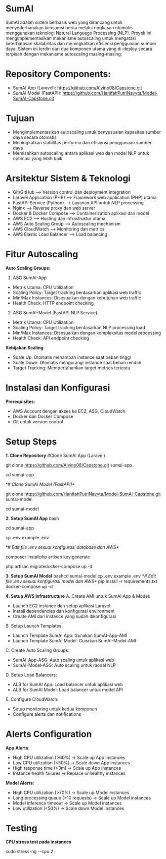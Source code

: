 # SumAI 
SumAI adalah sistem berbasis web yang dirancang untuk menyederhanakan konsumsi berita melalui ringkasan otomatis menggunakan teknologi Natural Language Processing (NLP). Proyek ini mengimplementasikan mekanisme autoscaling untuk mengatasi keterbatasan skalabilitas dan meningkatkan efisiensi penggunaan sumber daya.
Sistem ini terdiri dari dua komponen utama yang di-deploy secara terpisah dengan mekanisme autoscaling masing-masing:
#  Repository Components:
- SumAI App (Laravel): https://github.com/Alvino08/Capstone.git
- SumAI Model (FastAPI): https://github.com/HanifahPutriNavyta/Model-SumAI-Capstone.git

# Tujuan
- Mengimplementasikan autoscaling untuk penyesuaian kapasitas sumber daya secara otomatis
- Meningkatkan stabilitas performa dan efisiensi penggunaan sumber daya
- Memisahkan autoscaling antara aplikasi web dan model NLP untuk optimasi yang lebih baik

# Arsitektur Sistem & Teknologi
- Git/GitHub --> Version control dan deployment integration
- Laravel Application (PHP) --> Framework web application (PHP) utama
- FastAPI Service (Python) --> Layanan API untuk NLP processing
- Nginx --> Reverse proxy dan web server
- Docker & Docker Compose --> Containerization aplikasi dan model
- AWS EC2 --> Hosting dan infrastruktur utama
- AWS Auto Scaling Group --> Autoscaling mechanism
- AWS CloudWatch --> Monitoring dan metrics
- AWS Elastic Load Balancer --> Load balancing

#  Fitur Autoscaling
**Auto Scaling Groups:**
1. ASG SumAI-App
- Metrik Utama: CPU Utilization
- Scaling Policy: Target tracking berdasarkan aplikasi web traffic
- Min/Max Instances: Disesuaikan dengan kebutuhan web traffic
- Health Check: HTTP endpoint checking

2. ASG SumAI-Model (FastAPI NLP Service)
- Metrik Utama: CPU Utilization
- Scaling Policy: Target tracking berdasarkan NLP processing load
- Min/Max Instances: Disesuaikan dengan kompleksitas model processing
- Health Check: API endpoint checking

**Kebijakan Scaling**:
- Scale Up: Otomatis menambah instance saat beban tinggi
- Scale Down: Otomatis mengurangi instance saat beban rendah
- Target Tracking: Mempertahankan target metrics tertentu

# Instalasi dan Konfigurasi
**Prerequisites**:
- AWS Account dengan akses ke EC2, ASG, CloudWatch
- Docker dan Docker Compose
- Git untuk version control

# Setup Steps
**1. Clone Repository**
#Clone SumAI App (Laravel) 

git clone https://github.com/Alvino08/Capstone.git sumai-app

cd sumai-app

**# Clone SumAI Model (FastAPI)\**

git clone https://github.com/HanifahPutriNavyta/Model-SumAI-Capstone.git sumai-model

cd sumai-model

**2. Setup SumAI App**
bash


cd sumai-app

cp .env.example .env

**# Edit file .env sesuai konfigurasi database dan AWS\**

composer installphp artisan key:generate

php artisan migratedocker-compose up -d

**3. Setup SumAI Model**
bashcd sumai-model
cp .env.example .env
**# Edit file .env sesuai konfigurasi model dan AWS\**
pip install -r requirements.txt
docker-compose up -d

**4. Setup AWS Infrastructure**
A. Create AMI untuk SumAI App & Model:
- Launch EC2 instance dan setup aplikasi Laravel
- Install dependencies dan konfigurasi environment
- Create AMI dari instance yang sudah dikonfigurasi

B.  Setup Launch Templates:
- Launch Template SumAI App: Gunakan SumAI-App-AMI
- Launch Template SumAI Model: Gunakan SumAI-Model-AMI

C. Create Auto Scaling Groups:
- SumAI-App-ASG: Auto scaling untuk aplikasi web
- SumAI-Model-ASG: Auto scaling untuk model NLP

D. Setup Load Balancers:
- ALB for SumAI App: Load balancer untuk aplikasi web
- ALB for SumAI Model: Load balancer untuk model API

E. Configure CloudWatch:
- Setup monitoring untuk kedua komponen
- Configure alerts dan notifications

# Alerts Configuration
**App Alerts:**
- High CPU utilization (>60%) → Scale up App instances
- Low CPU utilization (<50%) → Scale down App instances
- High response time (>3m) → Scale up App instances
- Instance health failures → Replace unhealthy instances

**Model Alerts:**
- High CPU utilization (>70%) → Scale up Model instances
- Long processing queue (>10 requests) → Scale up Model instances
- Model inference timeout → Scale up Model instances
- Low utilization (<50%) → Scale down Model instances

# Testing
**CPU stress test pada instances**

sudo stress-ng --cpu 2 






